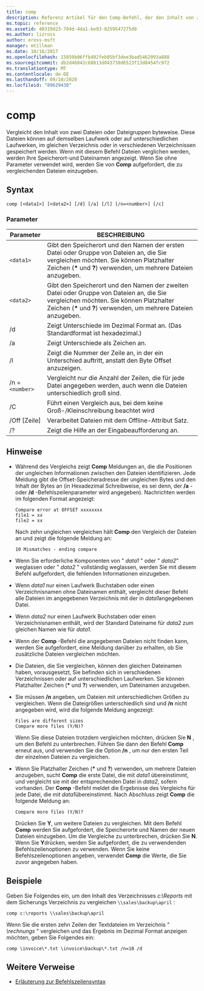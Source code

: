 ```yaml
---
title: comp
description: Referenz Artikel für den Comp-Befehl, der den Inhalt von zwei Dateien oder Datei Sätzen Byte für Byte vergleicht.
ms.topic: reference
ms.assetid: 40319d23-704d-4da1-be93-8259547275d0
ms.author: lizross
author: eross-msft
manager: mtillman
ms.date: 10/16/2017
ms.openlocfilehash: 15859b06ffb402feb05bf3dee3bad5462093a888
ms.sourcegitcommit: db2d46842c68813d043738d6523f13d8454fc972
ms.translationtype: MT
ms.contentlocale: de-DE
ms.lasthandoff: 09/10/2020
ms.locfileid: "89629430"
---
```

# <a name="comp"></a>comp

Vergleicht den Inhalt von zwei Dateien oder Dateigruppen byteweise. Diese Dateien können auf demselben Laufwerk oder auf unterschiedlichen Laufwerken, im gleichen Verzeichnis oder in verschiedenen Verzeichnissen gespeichert werden. Wenn mit diesem Befehl Dateien verglichen werden, werden Ihre Speicherort-und Dateinamen angezeigt. Wenn Sie ohne Parameter verwendet wird, werden Sie von **Comp** aufgefordert, die zu vergleichenden Dateien einzugeben.

## <a name="syntax"></a>Syntax

```
comp [<data1>] [<data2>] [/d] [/a] [/l] [/n=<number>] [/c]
```

### <a name="parameters"></a>Parameter

| Parameter | BESCHREIBUNG |
| --------- | ----------- |
| `<data1>` | Gibt den Speicherort und den Namen der ersten Datei oder Gruppe von Dateien an, die Sie vergleichen möchten. Sie können Platzhalter Zeichen (**&#42;** und **?**) verwenden, um mehrere Dateien anzugeben. |
| `<data2>` | Gibt den Speicherort und den Namen der zweiten Datei oder Gruppe von Dateien an, die Sie vergleichen möchten. Sie können Platzhalter Zeichen (**&#42;** und **?**) verwenden, um mehrere Dateien anzugeben. |
| /d | Zeigt Unterschiede im Dezimal Format an. (Das Standardformat ist hexadezimal.) |
| /a | Zeigt Unterschiede als Zeichen an. |
| /l | Zeigt die Nummer der Zeile an, in der ein Unterschied auftritt, anstatt den Byte Offset anzuzeigen. |
| /n =`<number>` | Vergleicht nur die Anzahl der Zeilen, die für jede Datei angegeben werden, auch wenn die Dateien unterschiedlich groß sind. |
| /C | Führt einen Vergleich aus, bei dem keine Groß-/Kleinschreibung beachtet wird |
| /Off [Zeile] | Verarbeitet Dateien mit dem Offline-Attribut Satz. |
| /? | Zeigt die Hilfe an der Eingabeaufforderung an. |

## <a name="remarks"></a>Hinweise

- Während des Vergleichs zeigt **Comp** Meldungen an, die die Positionen der ungleichen Informationen zwischen den Dateien identifizieren. Jede Meldung gibt die Offset-Speicheradresse der ungleichen Bytes und den Inhalt der Bytes an (in Hexadezimal Schreibweise, es sei denn, der **/a** -oder **/d** -Befehlszeilenparameter wird angegeben). Nachrichten werden im folgenden Format angezeigt:

    ```
    Compare error at OFFSET xxxxxxxx
    file1 = xx
    file2 = xx
    ```

    Nach zehn ungleichen vergleichen hält **Comp** den Vergleich der Dateien an und zeigt die folgende Meldung an:

    `10 Mismatches - ending compare`

- Wenn Sie erforderliche Komponenten von " *data1* " oder " *data2*" weglassen oder " *data2* " vollständig weglassen, werden Sie mit diesem Befehl aufgefordert, die fehlenden Informationen einzugeben.

- Wenn *data1* nur einen Laufwerk Buchstaben oder einen Verzeichnisnamen ohne Dateinamen enthält, vergleicht dieser Befehl alle Dateien im angegebenen Verzeichnis mit der in *data1*angegebenen Datei.

- Wenn *data2* nur einen Laufwerk Buchstaben oder einen Verzeichnisnamen enthält, wird der Standard Dateiname für *data2* zum gleichen Namen wie für *data1*.

- Wenn der **Comp** -Befehl die angegebenen Dateien nicht finden kann, werden Sie aufgefordert, eine Meldung darüber zu erhalten, ob Sie zusätzliche Dateien vergleichen möchten.

- Die Dateien, die Sie vergleichen, können den gleichen Dateinamen haben, vorausgesetzt, Sie befinden sich in verschiedenen Verzeichnissen oder auf unterschiedlichen Laufwerken. Sie können Platzhalter Zeichen (**&#42;** und **?**) verwenden, um Dateinamen anzugeben.

- Sie müssen **/n** angeben, um Dateien mit unterschiedlichen Größen zu vergleichen. Wenn die Dateigrößen unterschiedlich sind und **/n** nicht angegeben wird, wird die folgende Meldung angezeigt:

    ```
    Files are different sizes
    Compare more files (Y/N)?
    ```

    Wenn Sie diese Dateien trotzdem vergleichen möchten, drücken Sie **N** , um den Befehl zu unterbrechen. Führen Sie dann den Befehl **Comp** erneut aus, und verwenden Sie die Option **/n** , um nur den ersten Teil der einzelnen Dateien zu vergleichen.

- Wenn Sie Platzhalter Zeichen (**&#42;** und **?**) verwenden, um mehrere Dateien anzugeben, sucht **Comp** die erste Datei, die mit *data1* übereinstimmt, und vergleicht sie mit der entsprechenden Datei in *data2*, sofern vorhanden. Der **Comp** -Befehl meldet die Ergebnisse des Vergleichs für jede Datei, die mit *data1*übereinstimmt. Nach Abschluss zeigt **Comp** die folgende Meldung an:

    `Compare more files (Y/N)?`

    Drücken Sie **Y**, um weitere Dateien zu vergleichen. Mit dem Befehl **Comp** werden Sie aufgefordert, die Speicherorte und Namen der neuen Dateien einzugeben. Um die Vergleiche zu unterbrechen, drücken Sie **N**. Wenn Sie **Y**drücken, werden Sie aufgefordert, die zu verwendenden Befehlszeilenoptionen zu verwenden. Wenn Sie keine Befehlszeilenoptionen angeben, verwendet **Comp** die Werte, die Sie zuvor angegeben haben.

## <a name="examples"></a>Beispiele

Geben Sie Folgendes ein, um den Inhalt des Verzeichnisses *c:\Reports* mit dem Sicherungs Verzeichnis zu vergleichen `\\sales\backup\april` :

```
comp c:\reports \\sales\backup\april
```

Wenn Sie die ersten zehn Zeilen der Textdateien im Verzeichnis " *\rechnungs* " vergleichen und das Ergebnis im Dezimal Format anzeigen möchten, geben Sie Folgendes ein:

```
comp \invoice\*.txt \invoice\backup\*.txt /n=10 /d
```

## <a name="additional-references"></a>Weitere Verweise

- [Erläuterung zur Befehlszeilensyntax](command-line-syntax-key.md)